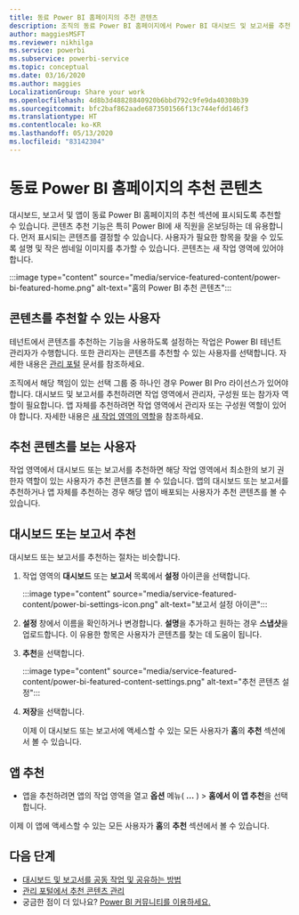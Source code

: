 ```yaml
---
title: 동료 Power BI 홈페이지의 추천 콘텐츠
description: 조직의 동료 Power BI 홈페이지에서 Power BI 대시보드 및 보고서를 추천하는 방법입니다.
author: maggiesMSFT
ms.reviewer: nikhilga
ms.service: powerbi
ms.subservice: powerbi-service
ms.topic: conceptual
ms.date: 03/16/2020
ms.author: maggies
LocalizationGroup: Share your work
ms.openlocfilehash: 4d8b3d48828840920b6bbd792c9fe9da40308b39
ms.sourcegitcommit: bfc2baf862aade6873501566f13c744efdd146f3
ms.translationtype: HT
ms.contentlocale: ko-KR
ms.lasthandoff: 05/13/2020
ms.locfileid: "83142304"
---
```

# <a name="feature-content-on-colleagues-power-bi-home-page"></a>동료 Power BI 홈페이지의 추천 콘텐츠

대시보드, 보고서 및 앱이 동료 Power BI 홈페이지의 추천 섹션에 표시되도록 추천할 수 있습니다. 콘텐츠 추천 기능은 특히 Power BI에 새 직원을 온보딩하는 데 유용합니다. 먼저 표시되는 콘텐츠를 결정할 수 있습니다. 사용자가 필요한 항목을 찾을 수 있도록 설명 및 작은 썸네일 이미지를 추가할 수 있습니다. 콘텐츠는 새 작업 영역에 있어야 합니다.

:::image type="content" source="media/service-featured-content/power-bi-featured-home.png" alt-text="홈의 Power BI 추천 콘텐츠":::

## <a name="who-can-feature-content"></a>콘텐츠를 추천할 수 있는 사용자

테넌트에서 콘텐츠를 추천하는 기능을 사용하도록 설정하는 작업은 Power BI 테넌트 관리자가 수행합니다. 또한 관리자는 콘텐츠를 추천할 수 있는 사용자를 선택합니다. 자세한 내용은 [관리 포털](../admin/service-admin-portal.md#featured-content) 문서를 참조하세요.

조직에서 해당 책임이 있는 선택 그룹 중 하나인 경우 Power BI Pro 라이선스가 있어야 합니다. 대시보드 및 보고서를 추천하려면 작업 영역에서 관리자, 구성원 또는 참가자 역할이 필요합니다. 앱 자체를 추천하려면 작업 영역에서 관리자 또는 구성원 역할이 있어야 합니다. 자세한 내용은 [새 작업 영역의 역할](service-new-workspaces.md#roles-in-the-new-workspaces)을 참조하세요.

## <a name="who-sees-featured-content"></a>추천 콘텐츠를 보는 사용자

작업 영역에서 대시보드 또는 보고서를 추천하면 해당 작업 영역에서 최소한의 보기 권한자 역할이 있는 사용자가 추천 콘텐츠를 볼 수 있습니다. 앱의 대시보드 또는 보고서를 추천하거나 앱 자체를 추천하는 경우 해당 앱이 배포되는 사용자가 추천 콘텐츠를 볼 수 있습니다.

## <a name="feature-a-dashboard-or-report"></a>대시보드 또는 보고서 추천

대시보드 또는 보고서를 추천하는 절차는 비슷합니다.

1. 작업 영역의 **대시보드** 또는 **보고서** 목록에서 **설정** 아이콘을 선택합니다.

    :::image type="content" source="media/service-featured-content/power-bi-settings-icon.png" alt-text="보고서 설정 아이콘":::

2. **설정** 창에서 이름을 확인하거나 변경합니다. **설명**을 추가하고 원하는 경우 **스냅샷**을 업로드합니다. 이 유용한 항목은 사용자가 콘텐츠를 찾는 데 도움이 됩니다.

3. **추천**을 선택합니다.

    :::image type="content" source="media/service-featured-content/power-bi-featured-content-settings.png" alt-text="추천 콘텐츠 설정":::

4. **저장**을 선택합니다.

    이제 이 대시보드 또는 보고서에 액세스할 수 있는 모든 사용자가 **홈**의 **추천** 섹션에서 볼 수 있습니다.

## <a name="feature-an-app"></a>앱 추천

- 앱을 추천하려면 앱의 작업 영역을 열고 **옵션** 메뉴( **...** ) > **홈에서 이 앱 추천**을 선택합니다.

이제 이 앱에 액세스할 수 있는 모든 사용자가 **홈**의 **추천** 섹션에서 볼 수 있습니다.

## <a name="next-steps"></a>다음 단계

* [대시보드 및 보고서를 공동 작업 및 공유하는 방법](../collaborate-share/service-how-to-collaborate-distribute-dashboards-reports.md)
* [관리 포털에서 추천 콘텐츠 관리](../admin/service-admin-portal.md#manage-featured-content)
* 궁금한 점이 더 있나요? [Power BI 커뮤니티를 이용하세요.](https://community.powerbi.com/)
